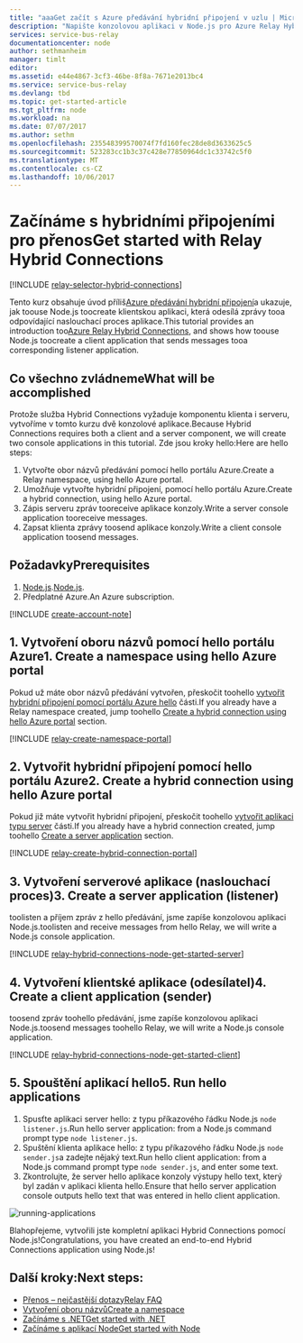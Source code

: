 ```yaml
---
title: "aaaGet začít s Azure předávání hybridní připojení v uzlu | Microsoft Docs"
description: "Napište konzolovou aplikaci v Node.js pro Azure Relay Hybrid Connections."
services: service-bus-relay
documentationcenter: node
author: sethmanheim
manager: timlt
editor: 
ms.assetid: e44e4867-3cf3-46be-8f8a-7671e2013bc4
ms.service: service-bus-relay
ms.devlang: tbd
ms.topic: get-started-article
ms.tgt_pltfrm: node
ms.workload: na
ms.date: 07/07/2017
ms.author: sethm
ms.openlocfilehash: 235548399570074f7fd160fec28de8d3633625c5
ms.sourcegitcommit: 523283cc1b3c37c428e77850964dc1c33742c5f0
ms.translationtype: MT
ms.contentlocale: cs-CZ
ms.lasthandoff: 10/06/2017
---
```

# <a name="get-started-with-relay-hybrid-connections"></a><span data-ttu-id="47966-103">Začínáme s hybridními připojeními pro přenos</span><span class="sxs-lookup"><span data-stu-id="47966-103">Get started with Relay Hybrid Connections</span></span>

[!INCLUDE [relay-selector-hybrid-connections](../../includes/relay-selector-hybrid-connections.md)]

<span data-ttu-id="47966-104">Tento kurz obsahuje úvod příliš[Azure předávání hybridní připojení](relay-what-is-it.md#hybrid-connections)a ukazuje, jak toouse Node.js toocreate klientskou aplikaci, která odesílá zprávy tooa odpovídající naslouchací proces aplikace.</span><span class="sxs-lookup"><span data-stu-id="47966-104">This tutorial provides an introduction too[Azure Relay Hybrid Connections](relay-what-is-it.md#hybrid-connections), and shows how toouse Node.js toocreate a client application that sends messages tooa corresponding listener application.</span></span> 

## <a name="what-will-be-accomplished"></a><span data-ttu-id="47966-105">Co všechno zvládneme</span><span class="sxs-lookup"><span data-stu-id="47966-105">What will be accomplished</span></span>

<span data-ttu-id="47966-106">Protože služba Hybrid Connections vyžaduje komponentu klienta i serveru, vytvoříme v tomto kurzu dvě konzolové aplikace.</span><span class="sxs-lookup"><span data-stu-id="47966-106">Because Hybrid Connections requires both a client and a server component, we will create two console applications in this tutorial.</span></span> <span data-ttu-id="47966-107">Zde jsou kroky hello:</span><span class="sxs-lookup"><span data-stu-id="47966-107">Here are hello steps:</span></span>

1. <span data-ttu-id="47966-108">Vytvořte obor názvů předávání pomocí hello portálu Azure.</span><span class="sxs-lookup"><span data-stu-id="47966-108">Create a Relay namespace, using hello Azure portal.</span></span>
2. <span data-ttu-id="47966-109">Umožňuje vytvořte hybridní připojení, pomocí hello portálu Azure.</span><span class="sxs-lookup"><span data-stu-id="47966-109">Create a hybrid connection, using hello Azure portal.</span></span>
3. <span data-ttu-id="47966-110">Zápis serveru zpráv tooreceive aplikace konzoly.</span><span class="sxs-lookup"><span data-stu-id="47966-110">Write a server console application tooreceive messages.</span></span>
4. <span data-ttu-id="47966-111">Zapsat klienta zprávy toosend aplikace konzoly.</span><span class="sxs-lookup"><span data-stu-id="47966-111">Write a client console application toosend messages.</span></span>

## <a name="prerequisites"></a><span data-ttu-id="47966-112">Požadavky</span><span class="sxs-lookup"><span data-stu-id="47966-112">Prerequisites</span></span>

1. <span data-ttu-id="47966-113">[Node.js](https://nodejs.org/en/).</span><span class="sxs-lookup"><span data-stu-id="47966-113">[Node.js](https://nodejs.org/en/).</span></span>
2. <span data-ttu-id="47966-114">Předplatné Azure.</span><span class="sxs-lookup"><span data-stu-id="47966-114">An Azure subscription.</span></span>

[!INCLUDE [create-account-note](../../includes/create-account-note.md)]

## <a name="1-create-a-namespace-using-hello-azure-portal"></a><span data-ttu-id="47966-115">1. Vytvoření oboru názvů pomocí hello portálu Azure</span><span class="sxs-lookup"><span data-stu-id="47966-115">1. Create a namespace using hello Azure portal</span></span>

<span data-ttu-id="47966-116">Pokud už máte obor názvů předávání vytvořen, přeskočit toohello [vytvořit hybridní připojení pomocí portálu Azure hello](#2-create-a-hybrid-connection-using-the-azure-portal) části.</span><span class="sxs-lookup"><span data-stu-id="47966-116">If you already have a Relay namespace created, jump toohello [Create a hybrid connection using hello Azure portal](#2-create-a-hybrid-connection-using-the-azure-portal) section.</span></span>

[!INCLUDE [relay-create-namespace-portal](../../includes/relay-create-namespace-portal.md)]

## <a name="2-create-a-hybrid-connection-using-hello-azure-portal"></a><span data-ttu-id="47966-117">2. Vytvořit hybridní připojení pomocí hello portálu Azure</span><span class="sxs-lookup"><span data-stu-id="47966-117">2. Create a hybrid connection using hello Azure portal</span></span>

<span data-ttu-id="47966-118">Pokud již máte vytvořit hybridní připojení, přeskočit toohello [vytvořit aplikaci typu server](#3-create-a-server-application-listener) části.</span><span class="sxs-lookup"><span data-stu-id="47966-118">If you already have a hybrid connection created, jump toohello [Create a server application](#3-create-a-server-application-listener) section.</span></span>

[!INCLUDE [relay-create-hybrid-connection-portal](../../includes/relay-create-hybrid-connection-portal.md)]

## <a name="3-create-a-server-application-listener"></a><span data-ttu-id="47966-119">3. Vytvoření serverové aplikace (naslouchací proces)</span><span class="sxs-lookup"><span data-stu-id="47966-119">3. Create a server application (listener)</span></span>

<span data-ttu-id="47966-120">toolisten a příjem zpráv z hello předávání, jsme zapíše konzolovou aplikaci Node.js.</span><span class="sxs-lookup"><span data-stu-id="47966-120">toolisten and receive messages from hello Relay, we will write a Node.js console application.</span></span>

[!INCLUDE [relay-hybrid-connections-node-get-started-server](../../includes/relay-hybrid-connections-node-get-started-server.md)]

## <a name="4-create-a-client-application-sender"></a><span data-ttu-id="47966-121">4. Vytvoření klientské aplikace (odesílatel)</span><span class="sxs-lookup"><span data-stu-id="47966-121">4. Create a client application (sender)</span></span>

<span data-ttu-id="47966-122">toosend zpráv toohello předávání, jsme zapíše konzolovou aplikaci Node.js.</span><span class="sxs-lookup"><span data-stu-id="47966-122">toosend messages toohello Relay, we will write a Node.js console application.</span></span>

[!INCLUDE [relay-hybrid-connections-node-get-started-client](../../includes/relay-hybrid-connections-node-get-started-client.md)]

## <a name="5-run-hello-applications"></a><span data-ttu-id="47966-123">5. Spouštění aplikací hello</span><span class="sxs-lookup"><span data-stu-id="47966-123">5. Run hello applications</span></span>

1. <span data-ttu-id="47966-124">Spusťte aplikaci server hello: z typu příkazového řádku Node.js `node listener.js`.</span><span class="sxs-lookup"><span data-stu-id="47966-124">Run hello server application: from a Node.js command prompt type `node listener.js`.</span></span>
2. <span data-ttu-id="47966-125">Spuštění klienta aplikace hello: z typu příkazového řádku Node.js `node sender.js`a zadejte nějaký text.</span><span class="sxs-lookup"><span data-stu-id="47966-125">Run hello client application: from a Node.js command prompt type `node sender.js`, and enter some text.</span></span>
3. <span data-ttu-id="47966-126">Zkontrolujte, že server hello aplikace konzoly výstupy hello text, který byl zadán v aplikaci klienta hello.</span><span class="sxs-lookup"><span data-stu-id="47966-126">Ensure that hello server application console outputs hello text that was entered in hello client application.</span></span>

![running-applications](./media/relay-hybrid-connections-node-get-started/running-applications.png)

<span data-ttu-id="47966-128">Blahopřejeme, vytvořili jste kompletní aplikaci Hybrid Connections pomocí Node.js!</span><span class="sxs-lookup"><span data-stu-id="47966-128">Congratulations, you have created an end-to-end Hybrid Connections application using Node.js!</span></span>

## <a name="next-steps"></a><span data-ttu-id="47966-129">Další kroky:</span><span class="sxs-lookup"><span data-stu-id="47966-129">Next steps:</span></span>

* [<span data-ttu-id="47966-130">Přenos – nejčastější dotazy</span><span class="sxs-lookup"><span data-stu-id="47966-130">Relay FAQ</span></span>](relay-faq.md)
* [<span data-ttu-id="47966-131">Vytvoření oboru názvů</span><span class="sxs-lookup"><span data-stu-id="47966-131">Create a namespace</span></span>](relay-create-namespace-portal.md)
* [<span data-ttu-id="47966-132">Začínáme s .NET</span><span class="sxs-lookup"><span data-stu-id="47966-132">Get started with .NET</span></span>](relay-hybrid-connections-dotnet-get-started.md)
* [<span data-ttu-id="47966-133">Začínáme s aplikací Node</span><span class="sxs-lookup"><span data-stu-id="47966-133">Get started with Node</span></span>](relay-hybrid-connections-node-get-started.md)

